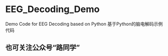 # EEG_Decoding_Demo
Demo Code for EEG Decoding based on Python
基于Python的脑电解码示例代码

## 也可关注公众号“**路同学**”
